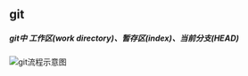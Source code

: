 ## git

##### git中 工作区(work directory)、暂存区(index)、当前分支(HEAD)

![git流程示意图](https://i.loli.net/2019/05/21/5ce36523a13c328843.jpeg)
